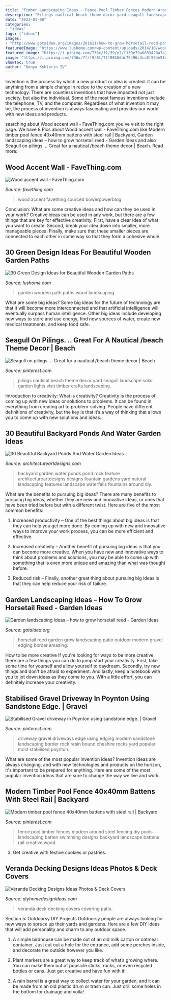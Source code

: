 ```yaml
---
title: "Timber Landscaping Ideas - Fence Pool Timber Fences Modern Around Steel Fencing Diy Pools Landscaping Batten Swimming Designs Backyard Landscape Battens Rail Creative Wood"
description: "Pilings nautical beach theme decor yard seagull landscape solar garden lights visit timber crafts landscaping"
date: "2023-01-08"
categories:
- "ideas"
tags: ["ideas"]
images:
- "http://www.gotaidea.org/images/201611/how-to-grow-horsetail-reed-patio-design-wood-deck-gravel.jpg"
featuredImage: "https://www.lushome.com/wp-content/uploads/2014/10/wooden-garden-path-design-green-ideas-26.jpg"
featured_image: "https://i.pinimg.com/736x/f1/39/e7/f139e79a6033428a7a7d478ca22e7505--gravel-driveway-edging-resin-driveway.jpg"
image: "https://i.pinimg.com/736x/7f/f9/01/7ff90166dc79496c3cc0f994e91da008.jpg"
ShowToc: true
author: "Kenya Kshlerin IV"
---
```



Invention is the process by which a new product or idea is created. It can be anything from a simple change in recipe to the creation of a new technology. There are countless inventions that have impacted not just society, but also the individual. Some of the most famous inventions include the telephone, TV, and the computer. Regardless of what invention it may be, the process of invention is always fascinating and provides our world with new ideas and products.

	

		
searching about Wood accent wall - FaveThing.com you've visit to the right page. We have 8 Pics about Wood accent wall - FaveThing.com like Modern timber pool fence 40x40mm battens with steel rail | Backyard, Garden landscaping ideas – how to grow horsetail reed - Garden Ideas and also Seagull on pilings. .. Great for a nautical /beach theme decor | Beach. Read more:
		
    
## Wood Accent Wall - FaveThing.com

<img loading=lazy src="https://www.favething.com/uploads/images/main-fave-images/wood_accent_wall-1.jpg" onerror="this.onerror=null;this.src='https://tse1.mm.bing.net/th?id=OIP.vVErq-OaZmJxIr357qjJAQHaLH&amp;pid=15.1';" alt="Wood accent wall - FaveThing.com">

_Source: favething.com_

>wood accent favething sourced bowerpowerblog. 

	

Conclusion: What are some creative ideas and how can they be used in your work?
Creative ideas can be used in any work, but there are a few things that are key for effective creativity. First, have a clear idea of what you want to create. Second, break your idea down into smaller, more manageable pieces. Finally, make sure that these smaller pieces are connected to each other in some way so that they form a cohesive whole.

    
## 30 Green Design Ideas For Beautiful Wooden Garden Paths

<img loading=lazy src="https://www.lushome.com/wp-content/uploads/2014/10/wooden-garden-path-design-green-ideas-26.jpg" onerror="this.onerror=null;this.src='https://tse4.mm.bing.net/th?id=OIP.LUNRu0xq6E8TItBvgP_XNgAAAA&amp;pid=15.1';" alt="30 Green Design Ideas for Beautiful Wooden Garden Paths">

_Source: lushome.com_

>garden wooden path paths wood landscaping. 

	

What are some big ideas?
Some big ideas for the future of technology are that it will become more interconnected and that artificial intelligence will eventually surpass human intelligence. Other big ideas include developing new ways to store and use energy, find new sources of water, create new medical treatments, and keep food safe.

    
## Seagull On Pilings. .. Great For A Nautical /beach Theme Decor | Beach

<img loading=lazy src="https://i.pinimg.com/736x/7f/f9/01/7ff90166dc79496c3cc0f994e91da008.jpg" onerror="this.onerror=null;this.src='https://tse4.mm.bing.net/th?id=OIP.u4DNJxsnvTya3qzj-3WrUgC7FN&amp;pid=15.1';" alt="Seagull on pilings. .. Great for a nautical /beach theme decor | Beach">

_Source: pinterest.com_

>pilings nautical beach theme decor yard seagull landscape solar garden lights visit timber crafts landscaping. 

	

Introduction to creativity: What is creativity?
Creativity is the process of coming up with new ideas or solutions to problems. It can be found in everything from creating art to problem-solving. People have different definitions of creativity, but the key is that it’s a way of thinking that allows you to come up with new solutions and ideas.

    
## 30 Beautiful Backyard Ponds And Water Garden Ideas

<img loading=lazy src="http://www.architectureartdesigns.com/wp-content/uploads/2013/04/Backyard-ArchitectureArtDesigns-7.jpg" onerror="this.onerror=null;this.src='https://tse4.mm.bing.net/th?id=OIP.kGQzkIOHM2fYv7g3j190yQHaJ3&amp;pid=15.1';" alt="30 Beautiful Backyard Ponds And Water Garden Ideas">

_Source: architectureartdesigns.com_

>backyard garden water ponds pond rock feature architectureartdesigns designs fountain gardens yard natural landscaping features landscape waterfalls fountains around diy. 

	

What are the benefits to pursuing big ideas?
There are many benefits to pursuing big ideas, whether they are new and innovative ideas, or ones that have been tried before but with a different twist. Here are five of the most common benefits:
1. Increased productivity – One of the best things about big ideas is that they can help you get more done. By coming up with new and innovative ways to improve your work process, you can be more efficient and effective.

2. Increased creativity – Another benefit of pursuing big ideas is that you can become more creative. When you have new and innovative ways to think about problems and solutions, you may be able to come up with something that is even more unique and amazing than what was thought before.

3. Reduced risk – Finally, another great thing about pursuing big ideas is that they can help reduce your risk of failure.

    
## Garden Landscaping Ideas – How To Grow Horsetail Reed - Garden Ideas

<img loading=lazy src="http://www.gotaidea.org/images/201611/how-to-grow-horsetail-reed-patio-design-wood-deck-gravel.jpg" onerror="this.onerror=null;this.src='https://tse2.mm.bing.net/th?id=OIP.iVk_AFzR-2R1enVgaEmbMQHaLK&amp;pid=15.1';" alt="Garden landscaping ideas – how to grow horsetail reed - Garden Ideas">

_Source: gotaidea.org_

>horsetail reed garden grow landscaping patio outdoor modern gravel edging border amazing. 

	

How to be more creative
If you're looking for ways to be more creative, there are a few things you can do to jump start your creativity. First, take some time for yourself and allow yourself to daydream. Secondly, try new things and don't be afraid to experiment. And lastly, keep a notebook with you to jot down ideas as they come to you. With a little effort, you can definitely increase your creativity.

    
## Stabilised Gravel Driveway In Poynton Using Sandstone Edge. | Gravel

<img loading=lazy src="https://i.pinimg.com/736x/f1/39/e7/f139e79a6033428a7a7d478ca22e7505--gravel-driveway-edging-resin-driveway.jpg" onerror="this.onerror=null;this.src='https://tse4.mm.bing.net/th?id=OIP.3t85LyRuD553GkLtkaOPzAHaLH&amp;pid=15.1';" alt="Stabilised Gravel driveway in Poynton using sandstone edge. | Gravel">

_Source: pinterest.com_

>driveway gravel driveways edge using edging modern sandstone landscaping border rock resin bound cheshire rocks yard popular most stabilised poynton. 

	

What are some of the most popular invention ideas?
Invention ideas are always changing, and with new technologies and products on the horizon, it's important to be prepared for anything. Here are some of the most popular invention ideas that are sure to change the way we live and work.

    
## Modern Timber Pool Fence 40x40mm Battens With Steel Rail | Backyard

<img loading=lazy src="https://i.pinimg.com/736x/a5/73/7c/a5737c37505a999cf2683d59e6c64ddd.jpg" onerror="this.onerror=null;this.src='https://tse1.mm.bing.net/th?id=OIP.JD_9n2ToUb3iWB3ZHvl13QHaHa&amp;pid=15.1';" alt="Modern timber pool fence 40x40mm battens with steel rail | Backyard">

_Source: pinterest.com_

>fence pool timber fences modern around steel fencing diy pools landscaping batten swimming designs backyard landscape battens rail creative wood. 

	

3. Get creative with festive cookies or pastries.

    
## Veranda Decking Designs Ideas Photos &amp; Deck Covers

<img loading=lazy src="https://diyhomedesignideas.com/photos/template/27ml4bq0248d9ynlpywt.jpeg" onerror="this.onerror=null;this.src='https://tse1.mm.bing.net/th?id=OIP.jQBkhRoqMU5JmOwUN5lW4wHaE0&amp;pid=15.1';" alt="Veranda Decking Designs Ideas Photos &amp; Deck Covers">

_Source: diyhomedesignideas.com_

>veranda deck decking covers covering patio. 

	

Section 5: Outdoorsy DIY Projects
Outdoorsy people are always looking for new ways to spruce up their yards and gardens. Here are a few DIY ideas that will add personality and charm to any outdoor space.
1. A simple birdhouse can be made out of an old milk carton or oatmeal container. Just cut out a hole for the entrance, add some perches inside, and decorate the outside however you like.

2. Plant markers are a great way to keep track of what’s growing where. You can make them out of popsicle sticks, rocks, or even recycled bottles or cans. Just get creative and have fun with it!

3. A rain barrel is a great way to collect water for your garden, and it can be made from an old plastic drum or trash can. Just drill some holes in the bottom for drainage and voila!

